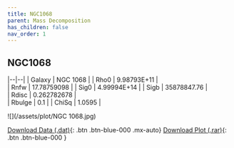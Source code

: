 ```yaml
---
title: NGC1068
parent: Mass Decomposition
has_children: false
nav_order: 1
---
```


## NGC1068

|--|--|
| Galaxy    | NGC 1068	 |
| Rho0     |	9.98793E+11	   |   
| Rnfw  | 17.78759098		  |
| Sig0     | 4.99994E+14		 |
| Sigb     | 35878847.76		|  
| Rdisc  | 0.262782678		|   
| Rbulge      | 0.1	 | 
| ChiSq | 1.0595 |

![](/assets/plot/NGC 1068.jpg)

[Download Data (.dat)](https://raw.githubusercontent.com/adhitya-spas/Database/gh-pages/assets/data/NGC1068.dat){: .btn .btn-blue-000 .mx-auto}
[Download Plot (.rar)](https://github.com/adhitya-spas/Database/blob/gh-pages/assets/plot/NGC1068.rar?raw=true){: .btn .btn-blue-000 }
